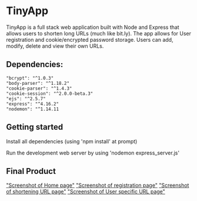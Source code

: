 # TinyApp

 TinyApp is a full stack web application built with Node and Express 
 that allows users to shorten long URLs (much like bit.ly).
 The app allows for User registration and cookie/encrypted password
 storage.  Users can add, modify, delete and view their own URLs.

## Dependencies:
    "bcrypt": "^1.0.3"
    "body-parser": "^1.18.2"
    "cookie-parser": "^1.4.3"
    "cookie-session": "^2.0.0-beta.3"
    "ejs": "^2.5.7"
    "express": "^4.16.2"
    "nodemon": "^1.14.11

## Getting started
  Install all dependencies (using 'npm install' at prompt)

  Run the development web server by using 'nodemon express_server.js'

## Final Product
["Screenshot of Home page"](https://github.com/viccyc/TinyApp/blob/master/docs/Home%20page.png)
["Screenshot of registration page"](https://github.com/viccyc/TinyApp/blob/master/docs/Registration%20page.png)
["Screenshot of shortening URL page"](https://github.com/viccyc/TinyApp/blob/master/docs/URL%20to%20shorten.png)
["Screenshot of User specific URL page"](https://github.com/viccyc/TinyApp/blob/master/docs/URL%20belonging%20to%20user.png)

